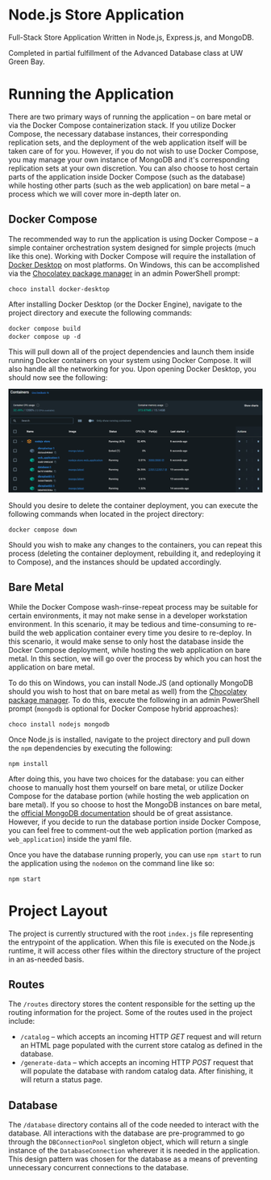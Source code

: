 # Node.js Store Application

Full-Stack Store Application Written in Node.js, Express.js, and MongoDB.

Completed in partial fulfillment of the Advanced Database class at UW Green Bay.

# Running the Application

There are two primary ways of running the application &ndash; on bare metal or via the Docker Compose containerization stack. If you utilize Docker Compose, the necessary database
instances, their corresponding replication sets, and the deployment of the web application itself will be taken care of for you. However, if you do not wish to use Docker Compose,
you may manage your own instance of MongoDB and it's corresponding replication sets at your own discretion. You can also choose to host certain parts of the application inside Docker
Compose (such as the database) while hosting other parts (such as the web application) on bare metal &ndash; a process which we will cover more in-depth later on.

## Docker Compose

The recommended way to run the application is using Docker Compose &ndash; a simple container orchestration system designed for simple projects (much like this one). Working with Docker Compose will require the installation of [Docker Desktop](https://www.docker.com/products/docker-desktop/) on most platforms. On Windows, this can be accomplished via the [Chocolatey package manager](https://chocolatey.org/) in an admin PowerShell prompt:

```shell
choco install docker-desktop
```

After installing Docker Desktop (or the Docker Engine), navigate to the project directory and execute the following commands:

```shell
docker compose build
docker compose up -d
```

This will pull down all of the project dependencies and launch them inside running Docker containers on your system using Docker Compose. It will also handle all the networking for you. Upon opening Docker Desktop, you should now see the following:

![Docker Compose Cluster Running in Docker Desktop](docs/screenshots/docker_compose.png)

Should you desire to delete the container deployment, you can execute the following commands when located in the project directory:

```shell
docker compose down
```

Should you wish to make any changes to the containers, you can repeat this process (deleting the container deployment, rebuilding it, and redeploying it to Compose), and the instances should be updated accordingly.

## Bare Metal

While the Docker Compose wash-rinse-repeat process may be suitable for certain environments, it may not make sense in a developer workstation environment. In this scenario, it may be tedious and time-consuming to re-build the web application container every time you desire to re-deploy. In this scenario, it would make sense to only host the database inside the Docker Compose deployment, while hosting the web application on bare metal. In this section, we will go over the process by which you can host the application on bare metal.

To do this on Windows, you can install Node.JS (and optionally MongoDB should you wish to host that on bare metal as well) from the [Chocolatey package manager](https://chocolatey.org/). To do this, execute the following in an admin PowerShell prompt (`mongodb` is optional for Docker Compose hybrid approaches):

```shell
choco install nodejs mongodb
```

Once Node.js is installed, navigate to the project directory and pull down the `npm` dependencies by executing the following:

```shell
npm install
```

After doing this, you have two choices for the database: you can either choose to manually host them yourself on bare metal, or utilize Docker Compose for the database portion (while hosting the web application on bare metal). If you so choose to host the MongoDB instances on bare metal, the [official MongoDB documentation](https://www.mongodb.com/docs/manual/installation/) should be of great assistance. However, if you decide to run the database portion inside Docker Compose, you can feel free to comment-out the web application portion (marked as `web_application`) inside the yaml file.

Once you have the database running properly, you can use `npm start` to run the application using the `nodemon` on the command line like so:

```shell
npm start
```

# Project Layout

The project is currently structured with the root `index.js` file representing the entrypoint of the application. When this
file is executed on the Node.js runtime, it will access other files within the directory structure of the project in an
as-needed basis.

## Routes

The `/routes` directory stores the content responsible for the setting up the routing information for the project. Some of the routes
used in the project include:
- `/catalog` &ndash; which accepts an incoming HTTP *GET* request and will return an HTML page populated with the current store catalog as defined in the database.
- `/generate-data` &ndash; which accepts an incoming HTTP *POST* request that will populate the database with random catalog data. After finishing, it will return a status page.

## Database

The `/database` directory contains all of the code needed to interact with the database. All interactions with the database
are pre-programmed to go through the `DBConnectionPool` singleton object, which will return a single instance of the `DatabaseConnection`
wherever it is needed in the application. This design pattern was chosen for the database as a means of preventing unnecessary concurrent
connections to the database.
